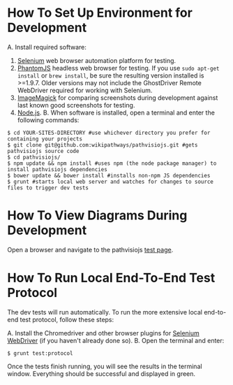 # How To Set Up Environment for Development 

A. Install required software:
1. [Selenium](http://docs.seleniumhq.org/download/) web browser automation platform for testing.
2. [PhantomJS](http://phantomjs.org/) headless web browser for testing. If you use ```sudo apt-get install``` or ```brew install```, be sure the resulting version installed is >=1.9.7. Older versions may not include the GhostDriver Remote WebDriver required for working with Selenium.
3. [ImageMagick](http://www.imagemagick.org/) for comparing screenshots during development against last known good screenshots for testing.
4. [Node.js](http://nodejs.org/download/).
B. When software is installed, open a terminal and enter the following commands:

```
$ cd YOUR-SITES-DIRECTORY #use whichever directory you prefer for containing your projects
$ git clone git@github.com:wikipathways/pathvisiojs.git #gets pathvisiojs source code
$ cd pathvisiojs/
$ npm update && npm install #uses npm (the node package manager) to install pathvisiojs dependencies
$ bower update && bower install #installs non-npm JS dependencies
$ grunt #starts local web server and watches for changes to source files to trigger dev tests
```

# How To View Diagrams During Development

Open a browser and navigate to the pathvisiojs [test page](http://localhost:3000/test/).

# How To Run Local End-To-End Test Protocol

The dev tests will run automatically. To run the more extensive local end-to-end test protocol, follow these steps:

A. Install the Chromedriver and other browser plugins for [Selenium WebDriver](http://docs.seleniumhq.org/projects/webdriver/) (if you haven't already done so).
B. Open the terminal and enter:

```
$ grunt test:protocol
```

Once the tests finish running, you will see the results in the terminal window. Everything should be successful and displayed in green.
